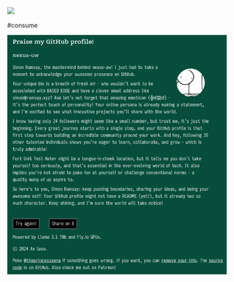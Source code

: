<img src="https://yt3.ggpht.com/a/AGF-l78m2ajLiDrIiVHF6iN2YwojQBnxAR1wWJ-tAw=s900-c-k-c0xffffffff-no-rj-mo">


#consume

![](https://raw.githubusercontent.com/nexus-uw/nexus-uw/master/Screenshot%202024-08-04%2013.24.40.png)
